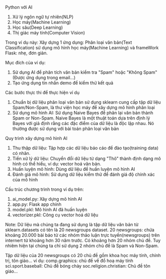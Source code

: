 Python với AI
1. Xử lý ngôn ngữ tự nhiên(NLP)
2. Học máy(Machine Learning)
3. Học sâu(Deep Learning)
4. Thị giác máy tính(Computer Vision)

Trong ví dụ này:
Xây dựng 1 ứng dụng: Phân loại văn bản(Text Classification) sử dụng mô hình học máy(Machine Learning)
và frameWork Flask: nhẹ, đơn giản.

Mục đích của ví dụ:
1. Sử dụng AI để phân tích văn bản kiểm tra "Spam" hoặc "Không Spam" (Được ứng dụng trong email...)
2. Tạo ứng dụng tin nhắn demo để kiểm thử kết quả

Các bước thực thi để thực hiện ví dụ
1. Chuẩn bị dữ liệu phân loại văn bản sử dụng sklearn cung cấp tập dữ liệu Spam/Non-Spam, là thư viện học máy để xây dựng mô hình phân loại
2. Sử dụng mô hình AI: Sử dụng Naive Bayes để phân lại văn bản thành Spam or Non-Spam. Naive Bayes là một thuật toán dựa trên định lý Bayes với giả định rằng các đặc điểm của dữ liệu là độc lập nhau. Nó thường được sử dụng với bài toán phân loại văn bản

Quy trình xây dựng mô hình AI
1. Thu thập dữ liệu: Tập hợp các dữ liệu báo cáo để đào tạo(training data) có nhãn.
2. Tiền xử lý dữ liệu: Chuyển đổi dữ liệu từ dạng "Thô" thành định dạng mô hình có thể hiểu, ví dụ: vector hoá văn bản.
3. Huấn luyện mô hình: Dùng dữ liệu để huấn luyện mô hình AI
4. Đánh giá mô hình: Sử dụng dữ liệu kiểm thử để đánh giá độ chính xác của mô hình


Cấu trúc chương trình trong ví dụ trên:
1. ai_model.py: Xây dựng mô hình AI
2. app.py: Flask app chính
3. model.pkl: Mô hình AI đã huấn luyện
4. vectorizer.pkl: Công cụ vector hoá dữ liệu

Note:
Dữ liệu mà chúng ta đang sử dụng là tập dữ liệu văn bản từ sklearn.datasets có tên là 20 newsgroups dataset.
20 newsgroups: chứa khoảng 20.000 bài báo từ các nhóm thảo luận trực tuyến(newsgroups) trên internert từ khoảng hơn 30 năm trước. Có khoảng hơn 20 nhóm chủ đề.
Tuy nhiêm hiện tại chúng ta chỉ sử dụng 2 nhóm chủ đề là Spam và Non-Spam.

Tập dữ liệu của 20 newsgroups có 20 chủ đề gồm khoa học máy tính, chính trị, tôn giáo... ví dụ:
comp.graphics: chủ đề về đồ hoạ máy tính
sci.sport.baseball: Chủ đề bóng chày
soc.religion.christian: Chủ đề tôn giáo...